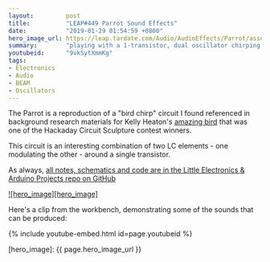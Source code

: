 ```yaml
---
layout:         post
title:          "LEAP#449 Parrot Sound Effects"
date:           "2019-01-29 01:54:59 +0800"
hero_image_url: https://leap.tardate.com/Audio/AudioEffects/Parrot/assets/Parrot_build.jpg
summary:        "playing with a 1-transistor, dual oscillator chirping sound effect circuit"
youtubeid:      "9vkSytXmmKg"
tags:
- Electronics
- Audio
- BEAM
- Oscillators
---
```


The Parrot is a reproduction of a "bird chirp" circuit I found referenced in background research materials
for Kelly Heaton's [amazing bird](https://hackaday.io/project/163201-electronic-sculpture)
that was one of the Hackaday Circuit Sculpture contest winners.

This circuit is an interesting combination of two LC elements - one modulating the other - around a single transistor.

As always, [all notes, schematics and code are in the Little Electronics & Arduino Projects repo on GitHub][project]

[![hero_image][hero_image]][project]

Here's a clip from the workbench, demonstrating some of the sounds that can be produced:

{% include youtube-embed.html id=page.youtubeid %}

[leap]: https://leap.tardate.com
[project]: https://github.com/tardate/LittleArduinoProjects/tree/master/Audio/AudioEffects/Parrot
[hero_image]: {{ page.hero_image_url }}
